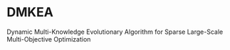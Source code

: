 # DMKEA
Dynamic Multi-Knowledge Evolutionary Algorithm for Sparse Large-Scale Multi-Objective Optimization
